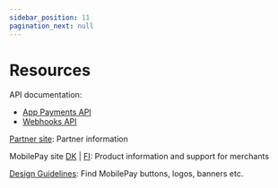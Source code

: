 ```yaml
---
sidebar_position: 11
pagination_next: null
---
```


# Resources

API documentation:

* [App Payments API](/api/app-payments)
* [Webhooks API](/api/wehooks)

[Partner site](https://www.mobilepaygroup.com/partner/app-payments): Partner information

MobilePay site [DK](https://www.mobilepay.dk/erhverv/apps-og-webshops/mobilepay-app-betalinger) | [FI](https://mobilepay.fi/yrityksille/sovellukset-ja-verkkokaupat/mobilepay-app-payments): Product information and support for merchants

[Design Guidelines](https://www.mobilepaygroup.com/design): Find MobilePay buttons, logos, banners etc.
